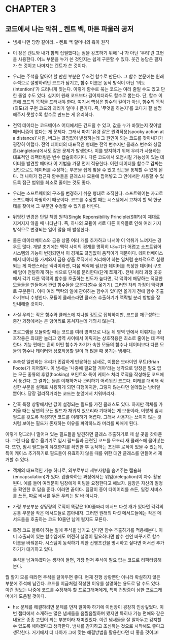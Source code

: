 # CHAPTER 3

## 코드에서 나는 악취 \_ 켄트 벡, 마튼 파울러 공저

- 냄새 나면 당장 갈아라. - 켄트 백 할머니의 육아 원칙

- 이 장은 켄트와 내가 함께 집필했다는 점을 강조하기 위해 '나'가 아닌 '우리'란 표현을 사용한다. 어느 부분을 누가 쓴 것인지는 쉽게 구분할 수 있다. 웃긴 농담은 필자가 쓴 것이고 나머지는 켄트가 쓴 것이다.

- 우리는 주석을 달아야 할 만한 부분은 무조건 함수로 만든다. 그 함수 본문에는 원래 주석으로 설명하려던 코드가 담기고, 함수 이름은 동작 방식이 아닌 '의도(intention)'가 드러나게 짓는다. 이렇게 함수로 묶는 코드는 여러 줄일 수도 있고 단 한 줄일 수도 있다. 심지어 원래 코드보다 길어지더라도 함수로 뽑는다. 단, 함수 이름에 코드의 목적을 드러내야 한다. 여기서 핵심은 함수의 길이가 아닌, 함수의 목적(의도)과 구현 코드의 괴리가 얼마나 큰가다. 즉, '무엇을 하는지'를 코다가 잘 설명해주지 못할수록 함수로 만드는 게 유리하다.

- 전역 데이터는 코드베이스 어디에서든 건드릴 수 있고, 값을 누가 바꿨는지 찾아낼 메커니즘이 없다는 게 문제다. 그래서 마치 '유령 같은 원격작용(spooky action at a distance)'처럼, 버그는 끊임없이 발생하는데 그 원인이 되는 코드를 찾아내기가 굉장히 어렵다. 전역 데이터의 대표적인 형태는 전역 변수지만 클래스 변수와 싱글톤(singleton)에서도 같은 문제가 발생한다.
  이를 방지하기 위해 우리가 사용하는 대표적인 리팩터링은 변수 캡슐화하기다. 다른 코드에서 오염시킬 가능성이 있는 데이터를 발견할 때마다 이 기법을 가장 먼저 적용한다. 이런 데이터를 함수로 감싸는 것만으로도 데이터를 수정하는 부분을 쉽게 찾을 수 있고 접근을 통제할 수 있게 된다. 더 나아가 접근자 함수들을 클래스나 모듈에 집어넣고 그 안에서만 사용할 수 있도록 접근 범위를 최소로 줄이는 것도 좋다.

- 우리는 소프트웨어의 구조를 변경하기 쉬운 형태로 조직한다. 소프트웨어는 자고로 소프트해야 마땅하기 때문이다. 코드를 수정할 때는 시스템에서 고쳐야 할 딱 한군데를 찾아서 그 부분만 수정할 수 있기를 바란다.

- 뒤엉킨 변경은 단일 책임 원칙(Single Reponsibility Principle(SRP))이 제대로 지켜지지 않을 때 나타난다. 즉, 하나의 모듈이 서로 다른 이유들로 인해 여러 가지 방식으로 변경되는 일이 많을 때 발생한다.

- 물론 데이터베이스와 금융 상품 여러 개를 추가하고 나서야 이 악취가 느껴지는 경우도 많다. 개발 초기에는 맥락 사이의 경계를 명확히 나누기가 어렵고 소프트웨어 시스템의 기능이 변경되면서 이 경계도 끊임없이 움직이기 때문이다.
  데이터베이스에서 데이터를 가져와서 금융 상품 로직에서 처리해야 하는 일처럼 순차적으로 실행되는 게 자연스러운 맥락이라면, 다음 맥락에 필요한 데이터를 특정한 데이터 구조에 담아 전달하게 하는 식으로 단계를 분리한다(단계 쪼개기). 전체 처리 과정 곳곳에서 각기 다른 맥락의 함수를 호출하는 빈도가 높다면, 각 맥락에 해당하는 적당한 모듈들을 만들어서 관련 함수들을 모은다(함수 옮기기). 그러면 처리 과정이 맥락별로 구분된다. 이때 여러 맥락의 일에 관여하는 함수가 있다면 옮기기 전에 함수 추출하기부터 수행한다. 모듈이 클래스라면 클래스 추출하기가 맥락별 분리 방법을 잘 안내해줄 것이다.

- 사실 우리는 작은 함수와 클래스에 지나칠 정도로 집착하지만, 코드를 재구성하는 중간 과정에서는 큰 덩어리로 뭉쳐지는데 개의치 않는다.

- 프로그램을 모듈화할 때는 코드를 여러 영역으로 나눈 뒤 영역 안에서 이뤄지는 상호작용은 최대한 늘리고 영역 사이에서 이뤄지는 상호작용은 최소로 줄이는 데 주력한다. 기능 편애는 흔히 어떤 함수가 자기가 속한 모듈의 함수나 데이터보다 다른 모듈의 함수나 데이터와 상호작용할 일이 더 많을 때 풍기는 냄새다.

- 추측성 일반화는 우리가 민감하게 반응하는 냄새로, 이름은 브라이언 푸트(Brian Foote)가 지어줬다. 이 냄새는 '나중에 필요할 거야'라는 생각으로 당장은 필요 없는 모든 종류의 후킹(hooking) 포인트와 특이 케이스 처리 로직을 작성해둔 코드에서 풍긴다. 그 결과는 물론 이해하거나 관리하기 어려워진 코드다. 미래를 대비해 작성한 부분을 실제로 사용하게 되면 다행이지만, 그렇지 않는다면 쓸데없는 낭비일 뿐이다. 당장 걸리적거리는 코드는 눈앞에서 치워버리자.

- 간혹 특정 상황에서만 값이 설정되는 필드를 가진 클래스도 있다. 하지만 객체를 가져올 때는 당연히 모든 필드가 채워져 있으리라 기대하는 게 보통이라, 이렇게 임시 필드를 갖도록 작성하면 코드를 이해하기 어렵다. 그래서 사용자는 쓰이지 않는 것처럼 보이는 필드가 존재하는 이유를 파악하느라 머리를 싸매게 된다.

이렇게 덩그러니 떨어져 있는 필드들을 발견하면 클래스 추출하기로 제 살 곳을 찾아준다. 그런 다음 함수 옮기기로 임시 필드들과 관련된 코드를 모조리 새 클래스에 몰아넣는다. 또한, 임시 필드들이 유효한지를 확인한 후 동작하는 조건부 로직이 있을 수 있는데, 특이 케이스 추가하기로 필드들이 유효하지 않을 때를 위한 대안 클래스를 만들어서 제거할 수 있다.

- 객체의 대표적인 기능 하나로, 외부로부터 세부사항을 숨겨주는 캡슐화(encapsulation)가 있다. 캡슐화하는 과정에서는 위임(delegation)이 자주 활용된다. 예를 들어 여러분이 팀장에게 미팅을 요청한다고 해보자. 팀장은 자신의 일정을 확인한 후 답을 준다. 이러면 끝이다. 팀장이 종이 다이어리를 쓰든, 일정 서비스를 쓰든, 따로 비서를 두든 우리는 알 바 아니다.

- 가령 부분부분 상당량의 로직이 똑같은 100줄짜리 메서드 다섯 개가 있다면 각각의 공통 부분을 작은 메서드들로 뽑아내자. 그러면 원래의 다섯 메서드들에는 작은 메서드들을 호출하는 코드 10줄만 남게 될지도 모른다.

- 특정 코드 블록이 하는 일에 주석을 남기고 싶다면 함수 추출하기를 적용해본다. 이미 추출되어 있는 함수임에도 여전히 설명이 필요하다면 함수 선언 바꾸기로 함수 이름을 바꿔본다. 시스템이 동작하기 위한 선행조건을 명시하고 싶다면 어서션 추가하기가 대기하고 있다.

  주석을 남겨야겠다는 생각이 들면, 가장 먼저 주석이 필요 없는 코드로 리팩터링해본다.

뭘 할지 모를 때라면 주석을 달아두면 좋다. 현재 진행 상황뿐만 아니라 확실하지 않은 부분에 주석에 남긴다. 코드를 지금처럼 작성한 이유를 설명하는 용도로 달 수도 있다. 이런 정보는 나중에 코드를 수정해야 할 프로그래머에게, 특히 건망증이 심한 프로그래머에게 도움될 것이다.

- hs: 문제를 해결하려면 문제를 먼저 알아야 하기에 이번장이 굉장히 인상깊었다. 이번 챕터에서 소개하는 많은 냄새들을 움찔움찔하며 봤지만 특히나 기능 편애와 같은 내용은 종종 고민이 되는 부분이라 재미있었다. 이런 냄새들을 잘 알아두고 감지할 수 있도록 해야겠다고 생각한다. 냄새를 감지하고 조심하는 것으로 시작해도 좋다고 생각한다. 거기에서 더 나아가 그에 맞는 해결방법을 활용한다면 더 좋을 것이고!
